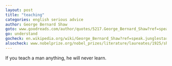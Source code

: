 ```yaml
---
layout: post
title: "teaching"
categories: english serious advice
author: George Bernard Shaw
goto: www.goodreads.com/author/quotes/5217.George_Bernard_Shaw?ref=speak.junglestar.org
go: understand
gocheck: en.wikipedia.org/wiki/George_Bernard_Shaw?ref=speak.junglestar.org
alsocheck: www.nobelprize.org/nobel_prizes/literature/laureates/1925/shaw-bio.html?ref=speak.junglestar.org
---
```


If you teach a man anything, he will never learn.

